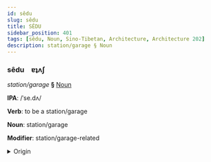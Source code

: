 ```yaml
---
id: sêdu
slug: sêdu
title: SÊDU
sidebar_position: 401
tags: [sêdu, Noun, Sino-Tibetan, Architecture, Architecture 202]
description: station/garage § Noun
---
```


### sêdu&emsp;<span kind="abugida">ɐʇʌʃ</span>

*station/garage* **§** [Noun](../../tags/Noun)

**IPA**: /ˈse.dʌ/

**Verb**: to be a station/garage

**Noun**: station/garage

**Modifier**: station/garage-related

<details>
    <summary>Origin</summary>
    Wu 站頭 ze-deu /ze.dɤ/<br/>
    <em>Sino-Tibetan Language Family</em>
</details>